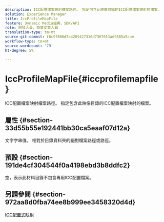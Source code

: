```yaml
---
description: ICC配置檔案映射檔案路徑。 指定包含此映像目錄的ICC配置檔案映射的檔案。
solution: Experience Manager
title: IccProfileMapFile
feature: Dynamic Media經典，SDK/API
role: 開發人員，商業從業人員
translation-type: tm+mt
source-git-commit: f6c97606d7a4209427316d7367013ad9585a5cae
workflow-type: tm+mt
source-wordcount: '79'
ht-degree: 5%

---
```



# IccProfileMapFile{#iccprofilemapfile}

ICC配置檔案映射檔案路徑。 指定包含此映像目錄的ICC配置檔案映射的檔案。

## 屬性 {#section-33d55b55e192441bb30ca5eaaf07d12a}

文字字串值。 相對於目錄資料夾的絕對檔案路徑或路徑。

## 預設 {#section-191de4cf304544f0a4198ebd3b8ddfc2}

空，表示此材料目錄不包含專用ICC配置檔案。

## 另請參閱 {#section-972aa8d0fba74ee8b999ee3458320d4d}

[ICC配置式映射](../../../../../ir-api/material-cat/image-rendering-api-ref/c-ir-material-catalog/c-ir-icc-profile-map-reference/c-ir-icc-profile-map-reference.md#concept-8c2a7d205b8544ccaa159f5b66710012)
